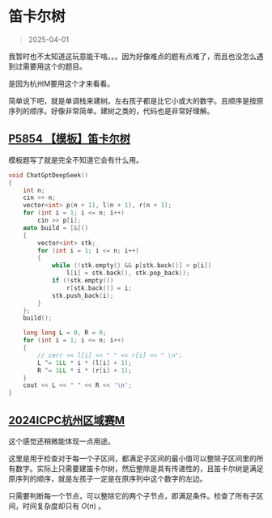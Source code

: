 # 笛卡尔树

> 2025-04-01

我暂时也不太知道这玩意能干啥。。。因为好像难点的题有点难了，而且也没怎么遇到过需要用这个的题目。

是因为杭州M要用这个才来看看。

简单说下吧，就是单调栈来建树。左右孩子都是比它小或大的数字。且顺序是按原序列的顺序。好像非常简单。建树之类的，代码也是非常好理解。

## [P5854 【模板】笛卡尔树](https://www.luogu.com.cn/problem/P5854)

模板题写了就是完全不知道它会有什么用。

```cpp
void ChatGptDeepSeek()
{
    int n;
    cin >> n;
    vector<int> p(n + 1), l(n + 1), r(n + 1);
    for (int i = 1; i <= n; i++)
        cin >> p[i];
    auto build = [&]()
    {
        vector<int> stk;
        for (int i = 1; i <= n; i++)
        {
            while (!stk.empty() && p[stk.back()] > p[i])
                l[i] = stk.back(), stk.pop_back();
            if (!stk.empty())
                r[stk.back()] = i;
            stk.push_back(i);
        }
    };
    build();

    long long L = 0, R = 0;
    for (int i = 1; i <= n; i++)
    {
        // cerr << l[i] << " " << r[i] << " \n";
        L ^= 1LL * i * (l[i] + 1);
        R ^= 1LL * i * (r[i] + 1);
    }
    cout << L << " " << R << '\n';
}
```

## [2024ICPC杭州区域赛M](https://codeforces.com/gym/105657/problem/M)

这个感觉还稍微能体现一点用途。

这里是用于检查对于每一个子区间，都满足子区间的最小值可以整除子区间里的所有数字。实际上只需要建笛卡尔树，然后整除是具有传递性的，且笛卡尔树是满足原序列的顺序，就是左孩子一定是在原序列中这个数字的左边。

只需要判断每一个节点，可以整除它的两个子节点，即满足条件。检查了所有子区间，时间复杂度却只有 $O(n)$ 。

